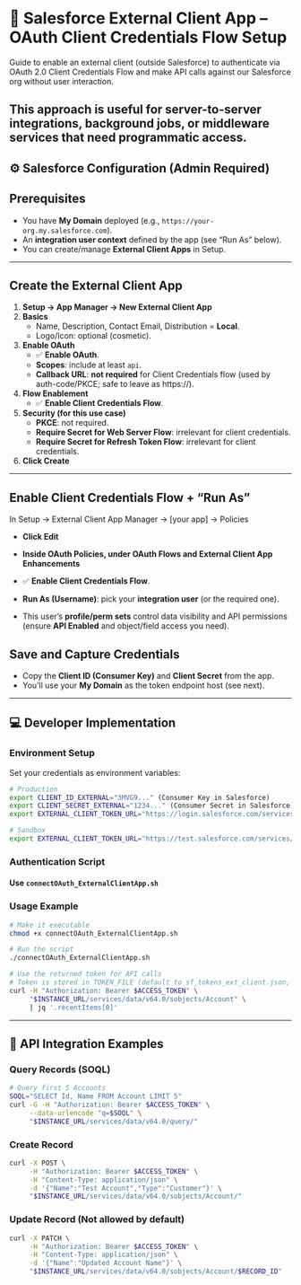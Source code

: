 # 🔑 Salesforce External Client App – OAuth Client Credentials Flow Setup

Guide to enable an external client (outside Salesforce) to authenticate via OAuth 2.0 Client Credentials Flow and make API calls against our Salesforce org without user interaction.

This approach is useful for server-to-server integrations, background jobs, or middleware services that need programmatic access.
---

## ⚙️ Salesforce Configuration (Admin Required)

## Prerequisites

* You have **My Domain** deployed (e.g., `https://your-org.my.salesforce.com`).
* An **integration user context** defined by the app (see “Run As” below).
* You can create/manage **External Client Apps** in Setup.

---

## Create the External Client App

1. **Setup → App Manager → New External Client App**
2. **Basics**
   * Name, Description, Contact Email, Distribution = **Local**.
   * Logo/Icon: optional (cosmetic).
3. **Enable OAuth**
   * ✅ **Enable OAuth**.
   * **Scopes**: include at least `api`.
   * **Callback URL**: **not required** for Client Credentials flow (used by auth-code/PKCE; safe to leave as https://).
4. **Flow Enablement**
   * ✅ **Enable Client Credentials Flow**.
5. **Security (for this use case)**
   * **PKCE**: not required.
   * **Require Secret for Web Server Flow**: irrelevant for client credentials.
   * **Require Secret for Refresh Token Flow**: irrelevant for client credentials.
6. **Click Create**
---

## Enable **Client Credentials Flow** + “Run As”
In Setup -> External Client App Manager -> [your app] -> Policies
   * **Click Edit**
   * **Inside OAuth Policies, under OAuth Flows and External Client App Enhancements**
   * ✅ **Enable Client Credentials Flow**.
   * **Run As (Username)**: pick your **integration user** (or the required one).

  * This user’s **profile/perm sets** control data visibility and API permissions (ensure **API Enabled** and object/field access you need).

## Save and Capture Credentials

* Copy the **Client ID (Consumer Key)** and **Client Secret** from the app.
* You’ll use your **My Domain** as the token endpoint host (see next).

---

## 💻 Developer Implementation

### Environment Setup

Set your credentials as environment variables:

```bash
# Production
export CLIENT_ID_EXTERNAL="3MVG9..." (Consumer Key in Salesforce)
export CLIENT_SECRET_EXTERNAL="1234..." (Consumer Secret in Salesforce)
export EXTERNAL_CLIENT_TOKEN_URL="https://login.salesforce.com/services/oauth2/token"

# Sandbox
export EXTERNAL_CLIENT_TOKEN_URL="https://test.salesforce.com/services/oauth2/token"
```

### Authentication Script

#### Use `connectOAuth_ExternalClientApp.sh`

### Usage Example

```bash
# Make it executable
chmod +x connectOAuth_ExternalClientApp.sh

# Run the script
./connectOAuth_ExternalClientApp.sh

# Use the returned token for API calls
# Token is stored in TOKEN_FILE (default to sf_tokens_ext_client.json, you can change file name in the script)
curl -H "Authorization: Bearer $ACCESS_TOKEN" \
     "$INSTANCE_URL/services/data/v64.0/sobjects/Account" \
     | jq '.recentItems[0]'
```

---

## 🔧 API Integration Examples

### Query Records (SOQL)

```bash
# Query first 5 Accounts
SOQL="SELECT Id, Name FROM Account LIMIT 5"
curl -G -H "Authorization: Bearer $ACCESS_TOKEN" \
     --data-urlencode "q=$SOQL" \
     "$INSTANCE_URL/services/data/v64.0/query/"
```

### Create Record

```bash
curl -X POST \
     -H "Authorization: Bearer $ACCESS_TOKEN" \
     -H "Content-Type: application/json" \
     -d '{"Name":"Test Account","Type":"Customer"}' \
     "$INSTANCE_URL/services/data/v64.0/sobjects/Account/"
```

### Update Record (Not allowed by default)

```bash
curl -X PATCH \
     -H "Authorization: Bearer $ACCESS_TOKEN" \
     -H "Content-Type: application/json" \
     -d '{"Name":"Updated Account Name"}' \
     "$INSTANCE_URL/services/data/v64.0/sobjects/Account/$RECORD_ID"
```